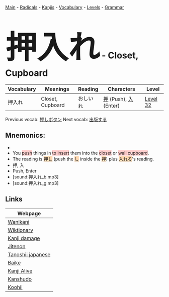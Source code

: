 <style> bigfont {font-size: 100px}</style>
[Main](../README.md) -
[Radicals](../radicals.md) -
[Kanjis](../kanjis.md) -
[Vocabulary](../vocabulary.md) -
[Levels](../levels.md) -
[Grammar](../grammar.md)
# <bigfont> 押入れ</bigfont> - Closet, Cupboard 

| Vocabulary | Meanings | Reading | Characters | Level |
| --- | --- | --- | --- | --- |
| 押入れ | Closet, Cupboard | おしいれ |  [押](../kanjis/押.md) (Push), [入](../kanjis/入.md) (Enter) | [Level 32](../levels/wk_level32.md) |

Previous vocab: [押しボタン](押しボタン.md) Next vocab: [出版する](出版する.md) 

## Mnemonics:

* 
* You <span style="background-color:#ffcccb"> push</span> things in <span style="background-color:#ffcccb"> to insert</span> them into the <span style="background-color:#ffcccb"> closet</span> or <span style="background-color:#ffcccb"> wall cupboard</span>.
* The reading is <span style="background-color:#fed8b1"> [押し]([押](https://jisho.org/search/押)し)</span> (push the <span style="background-color:#fed8b1"> [し](https://jisho.org/search/し)</span> inside the <span style="background-color:#fed8b1"> [押](https://jisho.org/search/押)</span>) plus <span style="background-color:#fed8b1"> [入れる](https://jisho.org/search/入れる)</span>'s reading.
* 押, 入
* Push, Enter
* [sound:押入れ_b.mp3]
* [sound:押入れ_g.mp3]


## Links 

| Webpage |
| --- |
| [Wanikani          ](https://www.wanikani.com/kanji/押入れ) |
| [Wiktionary        ](https://en.wiktionary.org/wiki/押入れ) |
| [Kanji damage      ](http://www.kanjidamage.com/kanji/search?utf8=✓&q=押入れ) |
| [Jitenon           ](https://jitenon.com/kanji/押入れ) |
| [Tanoshii japanese ](https://www.tanoshiijapanese.com/dictionary/kanji.cfm?k=押入れ) |
| [Baike             ](https://baike.baidu.com/item/押入れ) |
| [Kanji Alive       ](https://app.kanjialive.com/押入れ) |
| [Kanshudo          ](https://www.kanshudo.com/searchmn?q=押入れ) |
| [Koohii            ](https://kanji.koohii.com/study/kanji/押入れ) |
